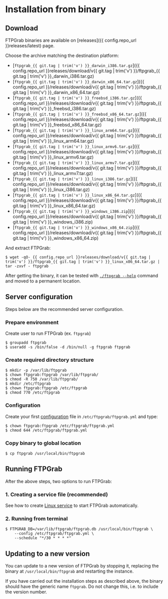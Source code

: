 # Installation from binary

## Download

FTPGrab binaries are available on [releases]({{ config.repo_url }}releases/latest) page.

Choose the archive matching the destination platform:

* [`ftpgrab_{{ git.tag | trim('v') }}_darwin_i386.tar.gz`]({{ config.repo_url }}releases/download/v{{ git.tag | trim('v') }}/ftpgrab_{{ git.tag | trim('v') }}_darwin_i386.tar.gz)
* [`ftpgrab_{{ git.tag | trim('v') }}_darwin_x86_64.tar.gz`]({{ config.repo_url }}/releases/download/v{{ git.tag | trim('v') }}/ftpgrab_{{ git.tag | trim('v') }}_darwin_x86_64.tar.gz)
* [`ftpgrab_{{ git.tag | trim('v') }}_freebsd_i386.tar.gz`]({{ config.repo_url }}/releases/download/v{{ git.tag | trim('v') }}/ftpgrab_{{ git.tag | trim('v') }}_freebsd_i386.tar.gz)
* [`ftpgrab_{{ git.tag | trim('v') }}_freebsd_x86_64.tar.gz`]({{ config.repo_url }}/releases/download/v{{ git.tag | trim('v') }}/ftpgrab_{{ git.tag | trim('v') }}_freebsd_x86_64.tar.gz)
* [`ftpgrab_{{ git.tag | trim('v') }}_linux_arm64.tar.gz`]({{ config.repo_url }}/releases/download/v{{ git.tag | trim('v') }}/ftpgrab_{{ git.tag | trim('v') }}_linux_arm64.tar.gz)
* [`ftpgrab_{{ git.tag | trim('v') }}_linux_armv6.tar.gz`]({{ config.repo_url }}/releases/download/v{{ git.tag | trim('v') }}/ftpgrab_{{ git.tag | trim('v') }}_linux_armv6.tar.gz)
* [`ftpgrab_{{ git.tag | trim('v') }}_linux_armv7.tar.gz`]({{ config.repo_url }}/releases/download/v{{ git.tag | trim('v') }}/ftpgrab_{{ git.tag | trim('v') }}_linux_armv7.tar.gz)
* [`ftpgrab_{{ git.tag | trim('v') }}_linux_i386.tar.gz`]({{ config.repo_url }}/releases/download/v{{ git.tag | trim('v') }}/ftpgrab_{{ git.tag | trim('v') }}_linux_i386.tar.gz)
* [`ftpgrab_{{ git.tag | trim('v') }}_linux_x86_64.tar.gz`]({{ config.repo_url }}/releases/download/v{{ git.tag | trim('v') }}/ftpgrab_{{ git.tag | trim('v') }}_linux_x86_64.tar.gz)
* [`ftpgrab_{{ git.tag | trim('v') }}_windows_i386.zip`]({{ config.repo_url }}/releases/download/v{{ git.tag | trim('v') }}/ftpgrab_{{ git.tag | trim('v') }}_windows_i386.zip)
* [`ftpgrab_{{ git.tag | trim('v') }}_windows_x86_64.zip`]({{ config.repo_url }}/releases/download/v{{ git.tag | trim('v') }}/ftpgrab_{{ git.tag | trim('v') }}_windows_x86_64.zip)

And extract FTPGrab:

```shell
$ wget -qO- {{ config.repo_url }}releases/download/v{{ git.tag | trim('v') }}/ftpgrab_{{ git.tag | trim('v') }}_linux_x86_64.tar.gz | tar -zxvf - ftpgrab
```

After getting the binary, it can be tested with [`./ftpgrab --help`](../usage/cli.md) command and moved to a permanent location.

## Server configuration

Steps below are the recommended server configuration.

### Prepare environment

Create user to run FTPGrab (ex. `ftpgrab`)

```shell
$ groupadd ftpgrab
$ useradd -s /bin/false -d /bin/null -g ftpgrab ftpgrab
```

### Create required directory structure

```shell
$ mkdir -p /var/lib/ftpgrab
$ chown ftpgrab:ftpgrab /var/lib/ftpgrab/
$ chmod -R 750 /var/lib/ftpgrab/
$ mkdir /etc/ftpgrab
$ chown ftpgrab:ftpgrab /etc/ftpgrab
$ chmod 770 /etc/ftpgrab
```

### Configuration

Create your first [configuration](../config/index.md) file in `/etc/ftpgrab/ftpgrab.yml` and type:

```shell
$ chown ftpgrab:ftpgrab /etc/ftpgrab/ftpgrab.yml
$ chmod 644 /etc/ftpgrab/ftpgrab.yml
```

### Copy binary to global location

```shell
$ cp ftpgrab /usr/local/bin/ftpgrab
```

## Running FTPGrab

After the above steps, two options to run FTPGrab:

### 1. Creating a service file (recommended)

See how to create [Linux service](linux-service.md) to start FTPGrab automatically.

### 2. Running from terminal

```shell
$ FTPGRAB_DB=/var/lib/ftpgrab/ftpgrab.db /usr/local/bin/ftpgrab \
    --config /etc/ftpgrab/ftpgrab.yml \
    --schedule "*/30 * * * *"
```

## Updating to a new version

You can update to a new version of FTPGrab by stopping it, replacing the binary at `/usr/local/bin/ftpgrab` and restarting the instance.

If you have carried out the installation steps as described above, the binary should have the generic name `ftpgrab`. Do not change this, i.e. to include the version number.
